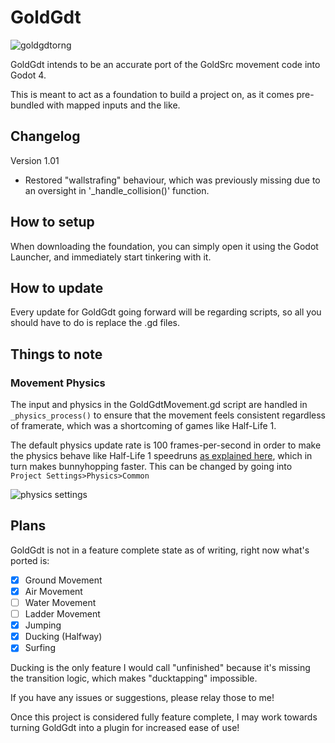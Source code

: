 # GoldGdt
![goldgdtorng](https://github.com/ratmarrow/GoldGdt/assets/155324574/f1d5fdaf-40c7-443f-a8c5-f41cb487ecc0)

GoldGdt intends to be an accurate port of the GoldSrc movement code into Godot 4.

This is meant to act as a foundation to build a project on, as it comes pre-bundled with mapped inputs and the like.

## Changelog
Version 1.01
- Restored "wallstrafing" behaviour, which was previously missing due to an oversight in '_handle_collision()' function.

## How to setup

When downloading the foundation, you can simply open it using the Godot Launcher, and immediately start tinkering with it.

## How to update

Every update for GoldGdt going forward will be regarding scripts, so all you should have to do is replace the .gd files.

## Things to note

### Movement Physics

The input and physics in the GoldGdtMovement.gd script are handled in `_physics_process()` to ensure that the movement feels consistent regardless of framerate, which was a shortcoming of games like Half-Life 1.


The default physics update rate is 100 frames-per-second in order to make the physics behave like Half-Life 1 speedruns [as explained here](https://wiki.sourceruns.org/wiki/FPS_Effects), which in turn makes bunnyhopping faster. This can be changed by going into `Project Settings>Physics>Common`

![physics settings](https://github.com/ratmarrow/GoldGdt/assets/155324574/a0425b64-53ac-41d9-a086-19733971de95)


## Plans

GoldGdt is not in a feature complete state as of writing, right now what's ported is:
- [x] Ground Movement
- [x] Air Movement
- [ ] Water Movement
- [ ] Ladder Movement
- [x] Jumping
- [x] Ducking (Halfway)
- [x] Surfing

Ducking is the only feature I would call "unfinished" because it's missing the transition logic, which makes "ducktapping" impossible.

If you have any issues or suggestions, please relay those to me!

Once this project is considered fully feature complete, I may work towards turning GoldGdt into a plugin for increased ease of use!
